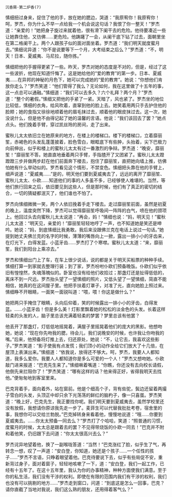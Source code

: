     沉香屑·第二炉香(7) 

   愫细扭过身来，捉住了他的手，放在她的腮边，哭道：“我原宥你！我原宥你！呵，罗杰，你为什么不早一点给我一个机会说这句话？我恨了你一整天！”罗杰道：“亲爱的！”她把身子旋过来就着他，很有滑下阑干去的危险。他待要凑近一些让她靠住他，又彷佛……更危险。他踌躇了一会，从阑干底下钻了过去，面朝里坐在第二格阑干上。两个人跟孩子似的面对面坐着。罗杰道：“我们明天就度蜜月去。”愫细诧异道：“你不是说要等下一个月，大考结束之后么？”罗杰道：“不，明天！日本、夏威夷、马尼拉，随你拣。”

   愫细把他的手握得更紧了一些。昨天，罗杰对她的态度是不对的，但是，经过了这一些波折，他现在知道忏悔了。这是她给他的“爱的教育”的第一步。日本、夏威夷……在异邦的神秘的月色下，她可以完成她的“爱的教育”。她说：“你想他们肯放你走么？”罗杰笑道：“他们管得了我么？无论如何，我在这里做了十五年的事，这一点总可以通融。”愫细道：“我们可以去多久？六个礼拜？两个月？”罗杰道：“整个的暑假。”愫细又把他的手紧了一紧。天暗了，风也紧了。罗杰坐的地位比较低，愫细的衣角，给风吹着，直窜到他的脸上去。她笑着用两只手去护住他的脸颊；她的食指又徐徐地顺着他的眉毛抹过去，顺着他的眼皮抹过去。这一次，她没说什么，但是他不由得记起了她的温馨的言语。他说：“我们该回去了罢？”她点点头。他们挽着手臂，穿过凯丝玲的房间，走了出来。

   蜜秋儿太太依旧立在她原来的地方，在楼上的楼梯口。楼下的楼梯口，立着靡丽笙，赤褐色的头发乱蓬蓬披着，脸色雪白，眼眶底下有些肿，头抬着，尖下巴极力向前伸出，似乎和楼上的蜜秋儿太太有过一番激烈的争辩。罗杰道：“晚安，靡丽笙！”靡丽笙不答。她直直地垂着两只手臂，手指揸开了又团紧了。蜜秋儿太太蹬蹬蹬三步并做两步赶在他们前面奔下楼去，抱住了靡丽笙，直把她向墙上推，彷佛怕她有什么举动似的。罗杰看见这个情形，不禁变色。愫细把头靠在他的手臂上，细声说道：“夏威夷……”是的，明天他们要到夏威夷去了，远远的离开了靡丽笙、蜜秋儿太太、仆欧……知道他们的事的人多虽不多，已经够使人难堪的。当然，等他们旅行回来之后，依旧要见到这些人，但是那时候，他们有了真正的密切的结合，一切的猜疑都泯灭了，他们谁也不怕了。

   罗杰向愫细微微一笑，两个人依旧挽着手走下楼去。走过靡丽笙前面，虽然是初夏的晚上，温度突然下降，罗杰可以觉得靡丽笙呼吸间一阵阵的白气，喷在他的颈项上。他回过头去向蜜秋儿太太说道：“再会，妈！”愫细也说：“妈，明天见！”蜜秋儿太太道：“明天见，亲爱的！”靡丽笙轻轻地哼了一声，也不知道她是笑还是呻吟。她说：“妈，到底愫细比我勇敢。我后来没跟佛兰克在电话上说过一句话。”她提到她丈夫佛兰克的名字的时候，薄薄的嘴唇向上一掀，露出一排小小的牙齿来，在灯光下，白得发蓝。小蓝牙齿……罗杰打了个寒噤。蜜秋儿太太道：“来，靡丽笙，我们到阳台上乘凉去。”

   罗杰和愫细出门上了车，在车上很少说话，说的都是关于明天买船票的种种手续。愫细打算一到家就去整理行装；到了家，罗杰吩咐仆欧们预备晚饭。仆欧们似乎依旧有惶惶然，失魂落魄似的。卧室也没有给他们收拾过；那盏灯还是扯得低低的，离床不到一尺远。罗杰抬头望了一望愫细的照片，又低头望了一望愫细，简直不能相信，她真的在这间屋子里。他把手扶着灯罩子，对准了光，直向她脸上照过来。愫细睁不开眼睛，一面笑一面锐叫道：“喂，喂！你这是做什么？”

   她把两只手掩住了眼睛，头向后仰着，笑的时候露出一排小小的牙齿，白得发蓝。……小蓝牙齿！但是多么美！灯影里飘着她的松松的淡金色的头发。长着这样轻柔的头发的人，脑子里总该充满着轻柔的梦罢？梦里总该有他罢？

   他丢开了那盏灯，灯低低地摇晃着，满屋子里摇晃着他们的庞大的黑影。他想吻她，她说：“现在你先吻我的腮，待会儿，我们说晚安的时候，也许我让你吻我的嘴。”后来，他预备将灯推上去，归还原处，她说：“不，让它去，我喜欢这些影子。”罗杰笑道：“影子使我有点发慌；我们顶小的动作全给它们放大了十几倍，在屋顶上表演出来。”愫细道：“依我说，放得还不够大。呵，罗杰，我要人人都知道，我多么爱你。我要人人都知道你是多么可爱的一个人！”罗杰又想吻她。仆欧敲门进来报道：“巴克先生来了。”愫细噘着嘴道：“你瞧，你还没有去向校长请假，他倒先来拦阻你了！”罗杰笑道：“哪有这样的话？他来得正好，省得我明天去找他。”便匆匆地到客室里来。

   巴克背着手，面向着外，站在窗前。他是个细高个子，背有些驼，鬓边还留着两撮子雪白的头发，头顶正中却只余下光荡荡的鲜红的脑杓子，像一只喜蛋。罗杰笑道：“晚上好，巴克先生，我正要找你呢。我们明天要到夏威夷去，虽然学校里还没有放假，我想请你原谅我先走一步了。麦菲生可以代替我批批考卷，宿舍里的事，我想你可以交给兰勃脱。”巴克掉转身来看着他，慢慢地说道：“哦……你要到夏威夷去。……你太太预备一同去么？”罗杰打了个哈哈，笑道：“照普通的习惯，度蜜月的时候，太太总是跟着去的罢？不见得带烧饭的仆欧一同去！”巴克并不附和着他笑，仍旧跟下去问道：“你太太很高兴去么？”

   罗杰诧异地望着他，换了一副喉咙答道：“当然！”巴克涨红了脸，似乎生了气，再转念一想，叹了一声道：“安白登，你知道，她还是个孩子……一个任性的孩子……”罗杰不言语，只睁着眼望着他。巴克待要说下去，似乎有些局促不安，重新背过身子，面对着窗子，轻轻地咳嗽了一下，道：“安白登，我们一起工作，已经有十五年了。在这十五年里，我认为你的办事精神，种种方面使我们满意。至于你的私生活，我们没有干涉的权利。即使在有限的范围内我们有干涉的权利，我们也没有可以挑剔的地方……”罗杰走到窗口，问道：“到底这是怎么一回事，巴克？请你直截了当地对我说，我们这么熟的朋友，还用得着客气么？”

